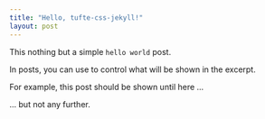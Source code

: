 ```yaml
---
title: "Hello, tufte-css-jekyll!"
layout: post
---
```


This nothing but a simple `hello world` post.

In posts, you can use  to control what will be shown in the excerpt.

For example, this post should be shown until here ...

<script type="module"
src="https://gradio.s3-us-west-2.amazonaws.com/3.4.1/gradio.js">
</script>

<gradio-app space="abidlabs/pytorch-image-classifier"></gradio-app>


... but not any further.
